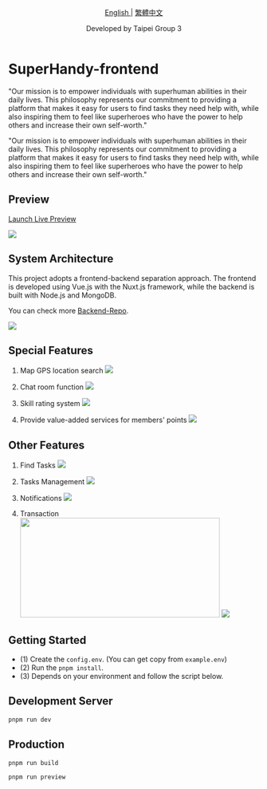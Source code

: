 <p align="center">
  <a href="./README.md"> English </a> | <a href="./README.zh-TW.md"> 繁體中文
  </a>
</p>
  
<p align="center">
  Developed by Taipei Group 3<br></a>
<br>

</p>

# SuperHandy-frontend
"Our mission is to empower individuals with superhuman abilities in their daily lives. This philosophy represents our commitment to providing a platform that makes it easy for users to find tasks they need help with, while also inspiring them to feel like superheroes who have the power to help others and increase their own self-worth."

"Our mission is to empower individuals with superhuman abilities in their daily lives. This philosophy represents our commitment to providing a platform that makes it easy for users to find tasks they need help with, while also inspiring them to feel like superheroes who have the power to help others and increase their own self-worth."

## Preview

[Launch Live Preview](https://superhandy-frontend-fork.herokuapp.com/)

<img src="./public/images/home.png">

## System Architecture

This project adopts a frontend-backend separation approach. The frontend is developed using Vue.js with the Nuxt.js framework, while the backend is built with Node.js and MongoDB.

You can check more [Backend-Repo](https://github.com/erik1110/SuperHandy-backend).

<img src="./public/images/system-structure.png">

## Special Features

1. Map GPS location search
   <img src="./public/images/maps.png">

2. Chat room function
   <img src="./public/images/chat.png">

3. Skill rating system
   <img src="./public/images/rating.png">

4. Provide value-added services for members' points
   <img src="./public/images/points.png">

## Other Features

1. Find Tasks
   <img src="./public/images/find-tasks.png">

2. Tasks Management
   <img src="./public/images/tasks-management.png">

3. Notifications
   <img src="./public/images/notifications.png">

4. Transaction
   <img src="./public/images/save-money.png" width=400px height=200px>
   <img src="./public/images/transaction.png">

## Getting Started

- (1) Create the `config.env`. (You can get copy from `example.env`)
- (2) Run the `pnpm install`.
- (3) Depends on your environment and follow the script below.

## Development Server

```bash
pnpm run dev
```

## Production

```bash
pnpm run build
```

```bash
pnpm run preview
```
